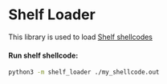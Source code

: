 # Shelf Loader
This library is used to load [Shelf shellcodes](https://github.com/jonatanSh/shelf)

#### Run shelf shellcode:

```bash
python3 -m shelf_loader ./my_shellcode.out
```